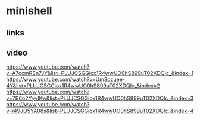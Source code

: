 # minishell

## links



## video
https://www.youtube.com/watch?v=A7ccmRSn7JY&list=PLUJCSGGiox1R4wwUO0hS899uT02XDQIc_&index=1  
https://www.youtube.com/watch?v=Um3pzuee-4Y&list=PLUJCSGGiox1R4wwUO0hS899uT02XDQIc_&index=2  
https://www.youtube.com/watch?v=7B6o2YyvIKw&list=PLUJCSGGiox1R4wwUO0hS899uT02XDQIc_&index=3  
https://www.youtube.com/watch?v=i49JO5YA08s&list=PLUJCSGGiox1R4wwUO0hS899uT02XDQIc_&index=4  
